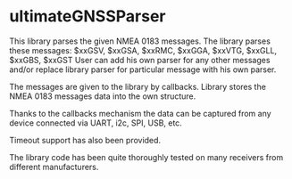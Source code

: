 # ultimateGNSSParser

This library parses the given NMEA 0183 messages. The library parses these messages: $xxGSV, $xxGSA, $xxRMC, $xxGGA, $xxVTG, $xxGLL, $xxGBS, $xxGST
User can add his own parser for any other messages and/or replace library parser for particular message with his own parser.

The messages are given to the library by callbacks. Library stores the NMEA 0183 messages data into the own structure.

Thanks to the callbacks mechanism the data can be captured from any device connected via UART, i2c, SPI, USB, etc.

Timeout support has also been provided.

The library code has been quite thoroughly tested on many receivers from different manufacturers.
